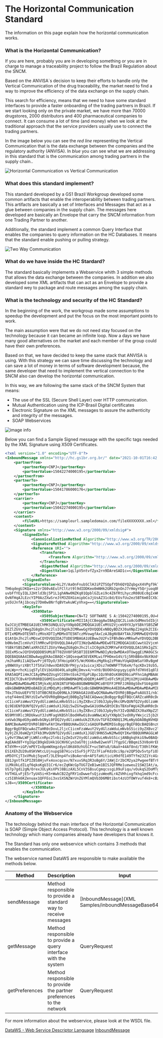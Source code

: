 # The Horizontal Communication Standard

The information on this page explain how the horizontal communication works.

### What is the Horizontal Communication?

If you are here, probably you are in developing something or you are in charge to manage a traceability project to follow the Brazil Regulation about the SNCM.

Based on the ANVISA´s decision to keep their efforts to handle only the Vertical Communication of the drug traceability, the market need to find a way to improve the efficiency of the data exchange on the supply chain. 

This search for efficiency, means that we need to have some standard interfaces to provide a faster onboarding of the trading partners in Brazil. If we start looking only on the private market, we have more than 70000 drugstores, 2000 distributors and 400 pharmaceutical companies to connect. It can consume a lot of time (and money) when we look at the traditional approach that the service providers usually use to connect the trading partners.

In the image below you can see the *red line* representing the Vertical Communication that is the data exchange between the companies and the regulatory authority (ANVISA). In *blue* you can see what we are addressing in this standard that is the communication among trading partners in the supply chain..

![Horizontal Communication vs Vertical Communication](HorizontalComm.jpg)

### What does this standard implement?

This standard developed by a GS1 Brazil Workgroup developed some common artifacts that enable the interoperability between trading partners. This artifacts are basically a set of Interfaces and Messages that act as a glue between companies in the supply chain. The messages here developed are basically an Envelope that carry the SNCM information from one Trading Partner to another.

Additionally, the standard implement a common Query Interface that enables the companies to query information on the HC Databases. It means that the standard enable pushing or pulling strategy.

![Two Way Communication](PushPull.jpg)

### What do we have inside the HC Stardard?

The standard basically implements a Webservice whith 3 simple methods that allows the data exchange between the companies. In addition we also developed some XML artifacts that can act as an Envelope to provide a standard wey to package and route messages among the supply chain.

### What is the technology and security of the HC Standard?

In the beginning of the work, the workgroup made some assumptions to speedup the development and put the focus on the most important points to work. 

The main assumption were that we do not need stay focused on the technology because it can became an infinite loop. Now a days we have many good alternatives on the market and each member of the group could have their own preferences. 

Based on that, we have decided to keep the same stack that ANVISA is using. With this strategy we can save time discussing the technology and can save a lot of money in terms of software development because, the same developer that need to implement the vertical connection to the SNCM also can develop the horizontal communication.

In this way, we are following the same stack of the SNCM System that means:

- The use of the SSL (Secure Shell Layer) over HTTP communication.
- Mutual Authentication using the ICP-Brasil Digital certificates
- Electronic Signature on the XML messages to assure the authenticity and integrity of the messages.
- SOAP Webservices


![image info](authSchema.png)


Below you can find a Sample Signed message with the specific tags needed by the XML Signature using X509 Certificates.

```xml
<?xml version="1.0" encoding="UTF-8"?>
<InboundMessage xmlns="http://hc.gs1br.org.br/" date="2021-10-01T16:42:00Z" id="123456978696050595050AAAABBBDDDDD">
	<partnerFrom>
		<partnerKey>CNPJ</partnerKey>
		<partnerValue>15042274000195</partnerValue>
	</partnerFrom>
	<partnerTo>
		<partnerKey>CNPJ</partnerKey>
		<partnerValue>15041786000176</partnerValue>
	</partnerTo>
	<carrier>
		<partnerKey>CNPJ</partnerKey>
		<partnerValue>15042274000195</partnerValue>
	</carrier>
	<content>
		<fileURL>https://sampleurl.sampledomain.com/fileXXXXXXXX.xml</fileURL>
	</content>
	<Signature xmlns="http://www.w3.org/2000/09/xmldsig#">
		<SignedInfo>
			<CanonicalizationMethod Algorithm="http://www.w3.org/TR/2001/REC-xml-c14n-20010315"/>
			<SignatureMethod Algorithm="http://www.w3.org/2000/09/xmldsig#rsa-sha1"/>
			<Reference URI="">
				<Transforms>
					<Transform Algorithm="http://www.w3.org/2000/09/xmldsig#enveloped-signature"/>
				</Transforms>
				<DigestMethod Algorithm="http://www.w3.org/2000/09/xmldsig#sha1"/>
				<DigestValue>1qLlpV5ntvfZyx2rn9DAreSAD1c=</DigestValue>
			</Reference>
		</SignedInfo>
		<SignatureValue>kL2Y/AaOnFnubSClHJiPZTSOpfYDh6QYQZqbgxX4VPgf9kTbIJIzHogDtdFoxg2gGQN+bUDpyaOw&#13;
TH6qdegUJKQa+s2zrI60vAEulFCltzt9l9dIDDKeo0mNHk2GRb2qnOnJ7rHmyY5Qrjuoq0hTHSJp&#13;
uvbFfYEyIQLJ2Htld3bj5P1L1ghANw0NZKq01QpblGZLei9c4Z6fRtLhyczR08UEc8gIxWKFASJd&#13;
OvNfHqAJLEzcYIP0AzZXwSreJtM3ZOXGimipbCoJjUsAZ31c8d/EUsfUu2ez5BT6m0ICXbIUP+cG&#13;
yo5UJnfAj1bcoy27Dm0w8NrfqBVtwkuWCyVhxg==</SignatureValue>
		<KeyInfo>
			<X509Data>
				<X509SubjectName>CN=T2 SOFTWARE S A:15042274000195,OU=RFB e-CNPJ A1,OU=Secretaria da Receita Federal do Brasil - RFB,OU=29277404000109,OU=VideoConferencia,L=Sao Paulo,ST=SP,O=ICP-Brasil,C=BR</X509SubjectName>
				<X509Certificate>MIIIAjCCBeqgAwIBAgIQC2LioAcGdMmoSdIbjUEVazANBgkqhkiG9w0BAQsFADB4MQswCQYDVQQG&#13;
EwJCUjETMBEGA1UEChMKSUNQLUJyYXNpbDE2MDQGA1UECxMtU2VjcmV0YXJpYSBkYSBSZWNlaXRh&#13;
IEZlZGVyYWwgZG8gQnJhc2lsIC0gUkZCMRwwGgYDVQQDExNBQyBDZXJ0aXNpZ24gUkZCIEc1MB4X&#13;
DTIxMDMxOTE5NTczMVoXDTIyMDMxOTE5NTczMVowgfAxCzAJBgNVBAYTAkJSMRMwEQYDVQQKDApJ&#13;
Q1AtQnJhc2lsMQswCQYDVQQIDAJTUDESMBAGA1UEBwwJU2FvIFBhdWxvMRkwFwYDVQQLDBBWaWRl&#13;
b0NvbmZlcmVuY2lhMRcwFQYDVQQLDA4yOTI3NzQwNDAwMDEwOTE2MDQGA1UECwwtU2VjcmV0YXJp&#13;
YSBkYSBSZWNlaXRhIEZlZGVyYWwgZG8gQnJhc2lsIC0gUkZCMRYwFAYDVQQLDA1SRkIgZS1DTlBK&#13;
IEExMScwJQYDVQQDDB5UMiBTT0ZUV0FSRSBTIEE6MTMwNDIyNzQwMDAxOTUwggEiMA0GCSqGSIb3&#13;
DQEBAQUAA4IBDwAwggEKAoIBAQC+18QseqwK5EVEKMLwifPHOmxG4V/Sj5RhBB4x9bX9UdtC1d8J&#13;
/mJhaHRiIiAQSwvPrj0TDyO/3FHoip6KY5/WcMXH6xzMgRkq2zPhWuYUqAQbWSaYXRvBgmN0ifRr&#13;
y8NWXXyrzXBtTJf5Xalh8wvXDA92BrPHjy/a1uicajXDsz7mOWNFTTU6xH/fqcKDx19zb5/+7TCp&#13;
eeLWp+rhcKiiq5TylEVibGX8O49LaXq8NjDmvx4/+xh9/BUO6hGnpyqyiqVkfd7HVd1q8lB/3jV0&#13;
ERA5AQPIiHmJCIAyQMeQZUsgVCCO9ntEok2YEpPiBpc1Qz9h8OsK8KQ9biaPFhn1AgMBAAGjggMN&#13;
MIIDCTCBvAYDVR0RBIG0MIGxoD0GBWBMAQMEoDQEMjA4MTIxOTc5MjE2MjU2MjU4ODAwMDAwMDAw&#13;
MDAwMDAwMDAwMDI5MjkxNjA5N1NTUFNQoB8GBWBMAQMCoBYEFFJPRFJJR08gS0xFSU4gU0FOVE9T&#13;
oBkGBWBMAQMDoBAEDjEzMDQyMjc0MDAwMTk1oBcGBWBMAQMHoA4EDDAwMDAwMDAwMDAwMIEbQ0FS&#13;
T0xJTkUuUEFVTElOT0BCRE8uQ09NLkJSMAkGA1UdEwQCMAAwHwYDVR0jBBgwFoAUU31/nb7RYdAg&#13;
utqf44mnE3NYzUIwfwYDVR0gBHgwdjB0BgZgTAECAQwwajBoBggrBgEFBQcCARZcaHR0cDovL2lj&#13;
cC1icmFzaWwuY2VydGlzaWduLmNvbS5ici9yZXBvc2l0b3Jpby9kcGMvQUNfQ2VydGlzaWduX1JG&#13;
Qi9EUENfQUNfQ2VydGlzaWduX1JGQi5wZGYwgbwGA1UdHwSBtDCBsTBXoFWgU4ZRaHR0cDovL2lj&#13;
cC1icmFzaWwuY2VydGlzaWduLmNvbS5ici9yZXBvc2l0b3Jpby9sY3IvQUNDZXJ0aXNpZ25SRkJH&#13;
NS9MYXRlc3RDUkwuY3JsMFagVKBShlBodHRwOi8vaWNwLWJyYXNpbC5vdXRyYWxjci5jb20uYnIv&#13;
cmVwb3NpdG9yaW8vbGNyL0FDQ2VydGlzaWduUkZCRzUvTGF0ZXN0Q1JMLmNybDAOBgNVHQ8BAf8E&#13;
BAMCBeAwHQYDVR0lBBYwFAYIKwYBBQUHAwIGCCsGAQUFBwMEMIGsBggrBgEFBQcBAQSBnzCBnDBf&#13;
BggrBgEFBQcwAoZTaHR0cDovL2ljcC1icmFzaWwuY2VydGlzaWduLmNvbS5ici9yZXBvc2l0b3Jp&#13;
by9jZXJ0aWZpY2Fkb3MvQUNfQ2VydGlzaWduX1JGQl9HNS5wN2MwOQYIKwYBBQUHMAGGLWh0dHA6&#13;
Ly9vY3NwLWFjLWNlcnRpc2lnbi1yZmIuY2VydGlzaWduLmNvbS5icjANBgkqhkiG9w0BAQsFAAOC&#13;
AgEAAd8T+YgIGpCB9gkEU4k1GCNV6Cyn3aGT0jjsk0w82weVFl7fgpSC/BBqmi53V8oHrEBd3nUU&#13;
KTdYM++iGP/mPEYIx8pmWXmgzdyol8Kd49zhUSCF+uc5WYu8/UAaX+44Af8nd/T30hlFKWy6C/jo&#13;
ES1XEhZU20u0SKVWtcLUjnupgSB7Hicv1SvF5jP7Zz7FiaFKdzOci9p/e2QP5Qv5vtpfiOXVJdYY&#13;
oM5OYCjT3xVMubj5qsmT/3LE9np4fviBoAereb+AFSfaHiticLH9dfE149TYfm23Z1Yc4GxdwsFO&#13;
EB1Jgntfk1PIZ8S8HjvFx4oxcqcov/N7xuvSRq3R3oBg6Y/2AWjIr2bCM2ya2PwgeefBTrFHnRkB&#13;
iLMkUkLdILqf6qkoKgU31Cr6/ecZqKWcGpTUG7ZeB1wm1BISJQFRMe1ueweu21SW2IAt/a//HlNg&#13;
US7p7gdi2gN/OrexJULyKsXPVJ8BizAXL5CnV3SBsuCgmqcssgL09uFiqu/vOukqS2DoMTgRJirL&#13;
hVTHGLvFjE5rTyU45i+K5+WwkCB2ZgFRY1oDwwefsQjzuWeeRLrAZVHhixgfkhq1md9cFcuyxXX9&#13;
cz5I8hk6KZenuax1QFFEoi3xsSXSNZWrUnZGYMlmQVb3D6MBtibst4zU3fOWYvuf4k8+cBzL1Ltb&#13;
sJ8=</X509Certificate>
			</X509Data>
		</KeyInfo>
	</Signature>
</InboundMessage>
```

### Anatomy of the Webservice

The technology behind the main interface of the Horizontal Communication is SOAP (Simple Object Access Protocol). This technology is a well known technology which many companies already have developers that knows it.

The Standard has only one webservice which contains 3 methods that enables the communication.

The webservice named DataWS are responsible to make available the methods below.

| Method | Description | Input | Return|
|--------|-------------|--------|--------|
|sendMessage|Method responsible to provide a standard way to receive messages| [InboundMessage](XML Samples/inboundMessageBase64.xml) |InboundResponse|
|getMessage| Method responsible to provide a query interface with the system| QueryRequest |QueryResponse |
|getPreferences|Method responsible to provide the partner preferences to the network| QueryRequest |PreferenceData|

For more information about the webservice, please look at the WSDL file.

[DataWS - Web Service Descriptor Language](WSDL/DataWS.wsdl)
[InboundMessage](XMLSamples/inboundMessageBase64.xml)
